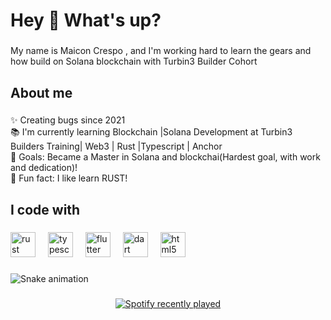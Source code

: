 <h1 align="left">Hey 👋 What's up?</h1>

###

<p align="left">My name is Maicon Crespo , and I'm working hard to learn the gears and how build on Solana blockchain with Turbin3 Builder Cohort</p>

###

<h2 align="left">About me</h2>

###

<p align="left">✨ Creating bugs since 2021<br>📚 I'm currently learning Blockchain |Solana Development at Turbin3 Builders Training| Web3 | Rust |Typescript | Anchor <br>🎯 Goals: Became a Master in Solana and blockchai(Hardest goal, with work and dedication)!<br>🎲 Fun fact: I like learn RUST!</p>

###

<h2 align="left">I code with</h2>

###

<div align="left">
  <img src="https://img.shields.io/badge/Rust-000000?logo=rust&logoColor=white&style=for-the-badge" height="40" alt="rust logo"  />
  <img width="12" />
  <img src="https://img.shields.io/badge/TypeScript-3178C6?logo=typescript&logoColor=white&style=for-the-badge" height="40" alt="typescript logo"  />
  <img width="12" />
  <img src="https://img.shields.io/badge/Flutter-02569B?logo=flutter&logoColor=white&style=for-the-badge" height="40" alt="flutter logo"  />
  <img width="12" />
  <img src="https://img.shields.io/badge/Dart-0175C2?logo=dart&logoColor=white&style=for-the-badge" height="40" alt="dart logo"  />
  <img width="12" />
  <img src="https://img.shields.io/badge/HTML5-E34F26?logo=html5&logoColor=white&style=for-the-badge" height="40" alt="html5 logo"  />
</div>

###

<img src="https://raw.githubusercontent.com/maiconcrespo/maiconcrespo/output/snake.svg" alt="Snake animation" />

###

<div align="center">
  <a href="https://open.spotify.com/user/maiconcrespo">
    <img src="https://spotify-recently-played-readme.vercel.app/api?user=maiconcrespo&count=5" alt="Spotify recently played"  />
  </a>
</div>

###


